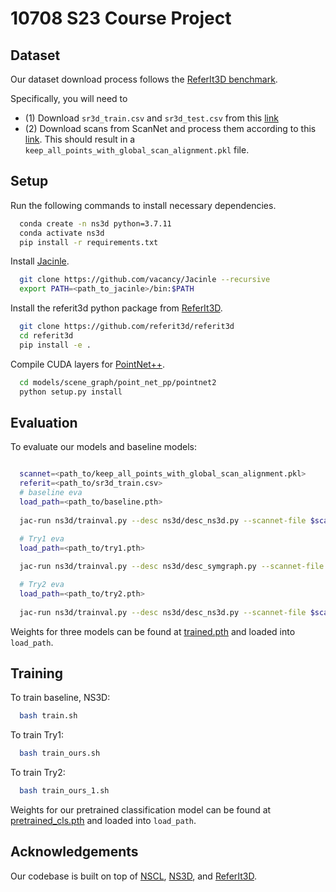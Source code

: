 # 10708 S23 Course Project


## Dataset
Our dataset download process follows the [ReferIt3D benchmark](https://github.com/referit3d/referit3d).

Specifically, you will need to
- (1) Download `sr3d_train.csv` and `sr3d_test.csv` from this [link](https://drive.google.com/drive/folders/1DS4uQq7fCmbJHeE-rEbO8G1-XatGEqNV)
- (2) Download scans from ScanNet and process them according to this [link](https://github.com/referit3d/referit3d/blob/eccv/referit3d/data/scannet/README.md). This should result in a `keep_all_points_with_global_scan_alignment.pkl` file.

## Setup

Run the following commands to install necessary dependencies.

```bash
  conda create -n ns3d python=3.7.11
  conda activate ns3d
  pip install -r requirements.txt
```

Install [Jacinle](https://github.com/vacancy/Jacinle).
```bash
  git clone https://github.com/vacancy/Jacinle --recursive
  export PATH=<path_to_jacinle>/bin:$PATH
```

Install the referit3d python package from [ReferIt3D](https://github.com/referit3d/referit3d).
```bash
  git clone https://github.com/referit3d/referit3d
  cd referit3d
  pip install -e .
```

Compile CUDA layers for [PointNet++](http://arxiv.org/abs/1706.02413).
```bash
  cd models/scene_graph/point_net_pp/pointnet2
  python setup.py install
```


## Evaluation

To evaluate our models and baseline models:

```bash

  scannet=<path_to/keep_all_points_with_global_scan_alignment.pkl>
  referit=<path_to/sr3d_train.csv>
  # baseline eva
  load_path=<path_to/baseline.pth>
  
  jac-run ns3d/trainval.py --desc ns3d/desc_ns3d.py --scannet-file $scannet --referit3D-file $referit --load $load_path --evaluate

  # Try1 eva
  load_path=<path_to/try1.pth>
  
  jac-run ns3d/trainval.py --desc ns3d/desc_symgraph.py --scannet-file $scannet --referit3D-file $referit --load $load_path --mode 'o' --evaluate

  # Try2 eva
  load_path=<path_to/try2.pth>
  
  jac-run ns3d/trainval.py --desc ns3d/desc_ns3d.py --scannet-file $scannet --referit3D-file $referit --load $load_path --mode 'ol' --evaluate
```

Weights for three models can be found at [trained.pth](https://drive.google.com/file/d/1pVgrXMpNRymhrp_xEZoGfVbXnW9Hcu7L/view?usp=sharing) and loaded into `load_path`.



## Training

To train baseline, NS3D:

```bash
  bash train.sh
```

To train Try1:

```bash
  bash train_ours.sh
```

To train Try2:

```bash
  bash train_ours_1.sh
```

Weights for our pretrained classification model can be found at [pretrained_cls.pth](https://drive.google.com/drive/folders/1NKFcxqb9OnfqZBgSSTLBiChntSl7svbs?usp=sharing) and loaded into `load_path`.



## Acknowledgements

Our codebase is built on top of [NSCL](https://github.com/vacancy/NSCL-PyTorch-Release), [NS3D](https://github.com/joyhsu0504/NS3D.git), and [ReferIt3D](https://github.com/referit3d/referit3d).
